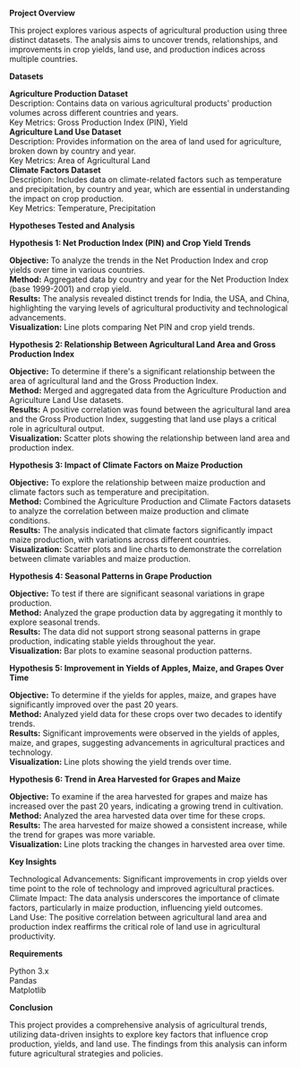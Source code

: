 **Project Overview**

This project explores various aspects of agricultural production using three distinct datasets. The analysis aims to uncover trends, relationships, and improvements in crop yields, land use, and production indices across multiple countries.

**Datasets**

**Agriculture Production Dataset<br/>**
Description: Contains data on various agricultural products' production volumes across different countries and years.<br/>
Key Metrics: Gross Production Index (PIN), Yield<br/>
**Agriculture Land Use Dataset<br/>**
Description: Provides information on the area of land used for agriculture, broken down by country and year.<br/>
Key Metrics: Area of Agricultural Land<br/>
**Climate Factors Dataset<br/>**
Description: Includes data on climate-related factors such as temperature and precipitation, by country and year, which are essential in understanding the impact on crop production.<br/>
Key Metrics: Temperature, Precipitation<br/>

**Hypotheses Tested and Analysis**

**Hypothesis 1: Net Production Index (PIN) and Crop Yield Trends**

**Objective:** To analyze the trends in the Net Production Index and crop yields over time in various countries.<br/>
**Method:** Aggregated data by country and year for the Net Production Index (base 1999-2001) and crop yield.<br/>
**Results:** The analysis revealed distinct trends for India, the USA, and China, highlighting the varying levels of agricultural productivity and technological advancements.<br/>
**Visualization:** Line plots comparing Net PIN and crop yield trends.<br/>

**Hypothesis 2: Relationship Between Agricultural Land Area and Gross Production Index**

**Objective:** To determine if there's a significant relationship between the area of agricultural land and the Gross Production Index.<br/>
**Method:** Merged and aggregated data from the Agriculture Production and Agriculture Land Use datasets.<br/>
**Results:** A positive correlation was found between the agricultural land area and the Gross Production Index, suggesting that land use plays a critical role in agricultural output.<br/>
**Visualization:** Scatter plots showing the relationship between land area and production index.

**Hypothesis 3: Impact of Climate Factors on Maize Production**

**Objective:** To explore the relationship between maize production and climate factors such as temperature and precipitation.<br/>
**Method:** Combined the Agriculture Production and Climate Factors datasets to analyze the correlation between maize production and climate conditions.<br/>
**Results:** The analysis indicated that climate factors significantly impact maize production, with variations across different countries.<br/>
**Visualization:** Scatter plots and line charts to demonstrate the correlation between climate variables and maize production.<br/>

**Hypothesis 4: Seasonal Patterns in Grape Production**

**Objective:** To test if there are significant seasonal variations in grape production.<br/>
**Method:** Analyzed the grape production data by aggregating it monthly to explore seasonal trends.<br/>
**Results:** The data did not support strong seasonal patterns in grape production, indicating stable yields throughout the year.<br/>
**Visualization:** Bar plots to examine seasonal production patterns.<br/>

**Hypothesis 5: Improvement in Yields of Apples, Maize, and Grapes Over Time**

**Objective:** To determine if the yields for apples, maize, and grapes have significantly improved over the past 20 years.<br/>
**Method:** Analyzed yield data for these crops over two decades to identify trends.<br/>
**Results:** Significant improvements were observed in the yields of apples, maize, and grapes, suggesting advancements in agricultural practices and technology.<br/>
**Visualization:** Line plots showing the yield trends over time.<br/>

**Hypothesis 6: Trend in Area Harvested for Grapes and Maize**

**Objective:** To examine if the area harvested for grapes and maize has increased over the past 20 years, indicating a growing trend in cultivation.<br/>
**Method:** Analyzed the area harvested data over time for these crops.<br/>
**Results:** The area harvested for maize showed a consistent increase, while the trend for grapes was more variable.<br/>
**Visualization:** Line plots tracking the changes in harvested area over time.<br/>

**Key Insights**

Technological Advancements: Significant improvements in crop yields over time point to the role of technology and improved agricultural practices.<br/>
Climate Impact: The data analysis underscores the importance of climate factors, particularly in maize production, influencing yield outcomes.<br/>
Land Use: The positive correlation between agricultural land area and production index reaffirms the critical role of land use in agricultural productivity.<br/>

**Requirements**

Python 3.x<br/>
Pandas<br/>
Matplotlib<br/>

**Conclusion**

This project provides a comprehensive analysis of agricultural trends, utilizing data-driven insights to explore key factors that influence crop production, yields, and land use. The findings from this analysis can inform future agricultural strategies and policies.
